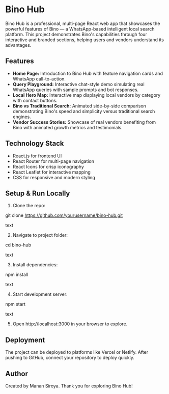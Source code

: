 # Bino Hub

Bino Hub is a professional, multi-page React web app that showcases the powerful features of Bino — a WhatsApp-based intelligent local search platform. This project demonstrates Bino's capabilities through four interactive and branded sections, helping users and vendors understand its advantages.

## Features

- **Home Page:** Introduction to Bino Hub with feature navigation cards and WhatsApp call-to-action.
- **Query Playground:** Interactive chat-style demo simulating real WhatsApp queries with sample prompts and bot responses.
- **Local Hero Map:** Interactive map displaying local vendors by category with contact buttons.
- **Bino vs Traditional Search:** Animated side-by-side comparison demonstrating Bino's speed and simplicity versus traditional search engines.
- **Vendor Success Stories:** Showcase of real vendors benefiting from Bino with animated growth metrics and testimonials.

## Technology Stack

- React.js for frontend UI
- React Router for multi-page navigation
- React Icons for crisp iconography
- React Leaflet for interactive mapping
- CSS for responsive and modern styling

## Setup & Run Locally

1. Clone the repo:

git clone https://github.com/yourusername/bino-hub.git

text

2. Navigate to project folder:

cd bino-hub

text

3. Install dependencies:

npm install

text

4. Start development server:

npm start

text

5. Open http://localhost:3000 in your browser to explore.

## Deployment

The project can be deployed to platforms like Vercel or Netlify. After pushing to GitHub, connect your repository to deploy quickly.

## Author 

Created by Manan Siroya.
Thank you for exploring Bino Hub!